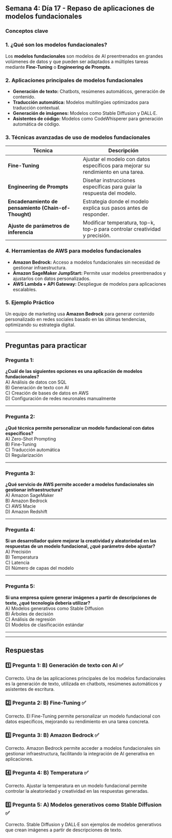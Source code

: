 ## Semana 4: Día 17 - Repaso de aplicaciones de modelos fundacionales  

### **Conceptos clave**  

### **1. ¿Qué son los modelos fundacionales?**  
Los **modelos fundacionales** son modelos de AI preentrenados en grandes volúmenes de datos y que pueden ser adaptados a múltiples tareas mediante **Fine-Tuning** o **Engineering de Prompts**.

### **2. Aplicaciones principales de modelos fundacionales**  
- **Generación de texto:** Chatbots, resúmenes automáticos, generación de contenido.  
- **Traducción automática:** Modelos multilingües optimizados para traducción contextual.  
- **Generación de imágenes:** Modelos como Stable Diffusion y DALL·E.  
- **Asistentes de código:** Modelos como CodeWhisperer para generación automática de código.  

### **3. Técnicas avanzadas de uso de modelos fundacionales**  
| **Técnica** | **Descripción** |
|----------------------|----------------|
| **Fine-Tuning** | Ajustar el modelo con datos específicos para mejorar su rendimiento en una tarea. |
| **Engineering de Prompts** | Diseñar instrucciones específicas para guiar la respuesta del modelo. |
| **Encadenamiento de pensamiento (Chain-of-Thought)** | Estrategia donde el modelo explica sus pasos antes de responder. |
| **Ajuste de parámetros de inferencia** | Modificar temperatura, top-k, top-p para controlar creatividad y precisión. |

### **4. Herramientas de AWS para modelos fundacionales**  
- **Amazon Bedrock:** Acceso a modelos fundacionales sin necesidad de gestionar infraestructura.  
- **Amazon SageMaker JumpStart:** Permite usar modelos preentrenados y ajustarlos con datos personalizados.  
- **AWS Lambda + API Gateway:** Despliegue de modelos para aplicaciones escalables.  

### **5. Ejemplo Práctico**  
Un equipo de marketing usa **Amazon Bedrock** para generar contenido personalizado en redes sociales basado en las últimas tendencias, optimizando su estrategia digital.  

---

## **Preguntas para practicar**  

### **Pregunta 1:**  
**¿Cuál de las siguientes opciones es una aplicación de modelos fundacionales?**  
A) Análisis de datos con SQL  
B) Generación de texto con AI  
C) Creación de bases de datos en AWS  
D) Configuración de redes neuronales manualmente  

---

### **Pregunta 2:**  
**¿Qué técnica permite personalizar un modelo fundacional con datos específicos?**  
A) Zero-Shot Prompting  
B) Fine-Tuning  
C) Traducción automática  
D) Regularización  

---

### **Pregunta 3:**  
**¿Qué servicio de AWS permite acceder a modelos fundacionales sin gestionar infraestructura?**  
A) Amazon SageMaker  
B) Amazon Bedrock  
C) AWS Macie  
D) Amazon Redshift  

---

### **Pregunta 4:**  
**Si un desarrollador quiere mejorar la creatividad y aleatoriedad en las respuestas de un modelo fundacional, ¿qué parámetro debe ajustar?**  
A) Precisión  
B) Temperatura  
C) Latencia  
D) Número de capas del modelo  

---

### **Pregunta 5:**  
**Si una empresa quiere generar imágenes a partir de descripciones de texto, ¿qué tecnología debería utilizar?**  
A) Modelos generativos como Stable Diffusion  
B) Árboles de decisión  
C) Análisis de regresión  
D) Modelos de clasificación estándar

---
---

## Respuestas

### 1️⃣ Pregunta 1: B) Generación de texto con AI ✅
Correcto. Una de las aplicaciones principales de los modelos fundacionales es la generación de texto, utilizada en chatbots, resúmenes automáticos y asistentes de escritura.

### 2️⃣ Pregunta 2: B) Fine-Tuning ✅
Correcto. El Fine-Tuning permite personalizar un modelo fundacional con datos específicos, mejorando su rendimiento en una tarea concreta.

### 3️⃣ Pregunta 3: B) Amazon Bedrock ✅
Correcto. Amazon Bedrock permite acceder a modelos fundacionales sin gestionar infraestructura, facilitando la integración de AI generativa en aplicaciones.

### 4️⃣ Pregunta 4: B) Temperatura ✅
Correcto. Ajustar la temperatura en un modelo fundacional permite controlar la aleatoriedad y creatividad en las respuestas generadas.

### 5️⃣ Pregunta 5: A) Modelos generativos como Stable Diffusion ✅
Correcto. Stable Diffusion y DALL·E son ejemplos de modelos generativos que crean imágenes a partir de descripciones de texto.



